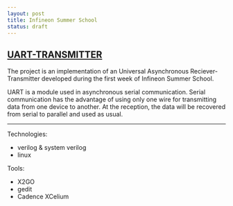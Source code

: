 ```yaml
---
layout: post
title: Infineon Summer School
status: draft
---
```


## [UART-TRANSMITTER](https://github.com/eazyistired/UART_TRANSMITTER)

The project is an implementation of an Universal Asynchronous Reciever-Transmitter developed during the first week of Infineon Summer School.

UART is a module used in asynchronous serial communication. Serial communication has the advantage of using only one wire for transmitting data from one device to another. At the reception, the data will be recovered from serial to parallel and used as usual.

---

Technologies:
- verilog & system verilog
- linux

Tools:
- X2GO
- gedit
- Cadence XCelium

<!-- We started by visiting the company's HQ in Bucharest. We saw their labs and their work flow and watched a presentation about all the stages of developing a product.

On the day after we began working on the project.
At first we started small: learned a few linux commands, downloaded X2GO and learned to use it.

After that we started working on our designs and tested them using Cadence XCelium:

*Baudrate generator*
-  -->
